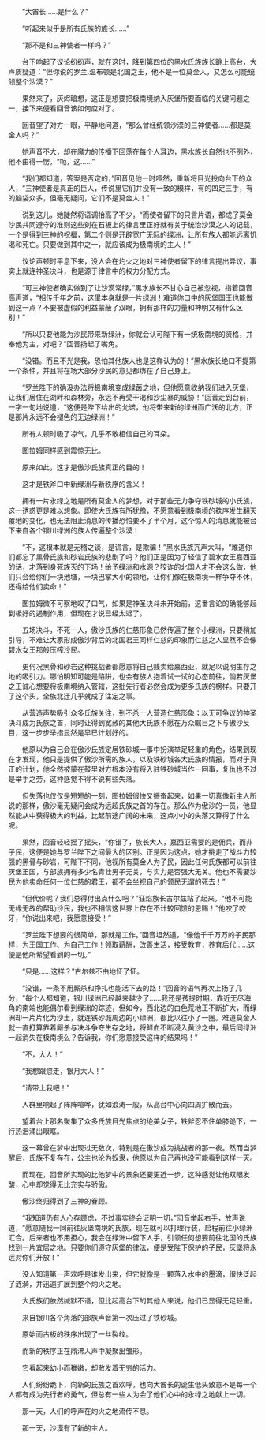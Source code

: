 　　“大酋长……是什么？”

　　“听起来似乎是所有氏族的族长……”

　　“那不是和三神使者一样吗？”

　　台下响起了议论纷纷声，就在这时，降到第四位的黑水氏族族长跳上高台，大声质疑道：“但你说的罗兰.温布顿是北国之王，他不是一位莫金人，又怎么可能统领整个沙漠？”

　　果然来了，灰烬暗想，这正是想要把极南境纳入灰堡所要面临的关键问题之一，接下来便看回音该如何应对了。

　　回音望了对方一眼，平静地问道，“那么曾经统领沙漠的三神使者……都是莫金人吗？”

　　她声音不大，却在魔力的传播下回荡在每个人耳边，黑水族长自然也不例外，他不由得一愣，“呃，这……”

　　“我们都知道，答案是否定的，”回音见他一时哑然，重新将目光投向台下的众人，“三神使者是真正的巨人，传说里它们并没有一致的模样，有的四足三手，有的脑袋众多，但毫无疑问，它们不是莫金人！”

　　说到这儿，她陡然将语调抬高了不少，“而使者留下的只言片语，都成了莫金沙民共同遵守的准则这些刻在石板上的律言里正好就有关于统治沙漠之人的记载，一个是得到三神的祝福，第二个则是开辟宽广无际的绿洲，让所有族人都能远离饥渴和死亡。只要做到其中之一，就应该成为极南境的主人！”

　　议论声顿时平息下来，没人会在灼火之地对三神使者留下的律言提出异议，事实上就连神圣决斗，也是源于律言中的权力分配方式。

　　“可三神使者确实做到了让沙漠常绿，”黑水族长不甘心自己被忽视，指着回音高声道，“相传千年之前，这里本身就是一片绿洲！难道你口中的灰堡国王也能做到这一点？不要被虚假的利益蒙蔽了双眼，拥有那样的力量和神明又有什么区别！”

　　“所以只要他能为沙民带来新绿洲，你就会认可陛下有一统极南境的资格，并奉他为主，对吧？”回音扬起了嘴角。

　　“没错。而且不光是我，恐怕其他族人也是这样认为的！”黑水族长绝口不提第一个条件，并且将在场大部分沙民的意见都绑在了自己身上。

　　“罗兰陛下的确没办法将极南境变成绿茵之地，但他愿意收纳我们进入灰堡，让我们居住在湖畔和森林旁，永远不再受干渴和沙尘暴的威胁！”回音走到台前，一字一句地说道，“这便是陛下给出的允诺，他将带来新的绿洲而广沃的北方，正是那片永远不会褪色的无边绿洲！”

　　所有人顿时吸了凉气，几乎不敢相信自己的耳朵。

　　图拉姆同样感到震惊无比。

　　原来如此，这才是傲沙氏族真正的目的！

　　这才是铁斧口中新绿洲与新秩序的含义！

　　拥有一片永绿之地是所有莫金人的梦想，对于那些无力争夺铁砂城的小氏族，这一诱惑更是难以想象。即使大氏族有所犹豫，不愿意看到极南境的秩序发生翻天覆地的变化，也无法阻止消息的传播恐怕要不了半个月，这个惊人的消息就能被台下来自各个银川绿洲的族人传遍整个沙漠！

　　“不，这根本就是无稽之谈，是谎言，是欺骗！”黑水氏族亢声大叫，“难道你们都忘了黑骨氏族和砂岩氏族的悲剧了吗？他们正是因为了轻信了碧水女王嘉西亚的话，才落到身死族灭的下场！给予绿洲和水源？狡诈的北国人才不会这么做，他们只会给你们一块池塘，一块巴掌大小的领地，让你们像在极南境一样争夺不休，还得给他们卖命！”

　　图拉姆微不可察地叹了口气，如果是神圣决斗未开始前，这番言论的确能够起到极好的遏制作用，但现在才说已经太迟了。

　　五场决斗，不死一人，傲沙氏族的仁慈形象已然传遍了整个小绿洲，只要稍加引导，不难让大家形成傲沙背后的北国君王同样仁慈的印象而仁慈之人显然不会像碧水女王那般压榨沙民。

　　更何况黑骨和砂岩这种挑战者都愿意将自己贱卖给嘉西亚，就足以说明生存之地的吸引力。哪怕明知可能是陷阱，也会有族人抱着试一试的心态前往，倘若灰堡之王诚心想要将极南境纳入管辖，这批先行者必然会成为更多氏族的榜样。只要开了这个头，全族北迁几乎就成了注定之事。

　　从营造声势吸引众多氏族关注，到不杀一人营造仁慈形象；以无可争议的神圣决斗成为氏族之首，同时让得到宽赦的其他大氏族不愿在万众瞩目之下与傲沙反目，这一步步举措显然是早已计划好的。

　　他原以为自己会在傲沙氏族定居铁砂城一事中扮演举足轻重的角色，结果到现在才发现，他只是提供了傲沙所需的族人，以及铁砂城各大氏族的情报，而对于真正的计划，他全然被蒙在鼓里对方根本没有将入驻铁砂城当作一回事，复仇也不过是举手之劳，这种感觉不得不说有些失落。

　　但失落也仅仅是短短的一刻，图拉姆很快又振奋起来，如果一切真像新主人所说的那样，傲沙毫无疑问会成为远超氏族之首的存在。那么作为傲沙的一员，他显然能从中获得极大的利益，比起前途广阔的未来，这点小小的失落又算得了什么呢。

　　果然，回音轻轻摇了摇头，“你错了，族长大人，嘉西亚需要的是佣兵，而非子民，这便是她与罗兰陛下之间最大的区别。正是因为这点，她才挑走了战斗力较强的黑骨与砂岩，可陛下不同，他视所有莫金人为子民，因此任何氏族都可以前往灰堡王国，与部族拥有多少名青壮男子无关，与实力是否强大无关。他也不需要沙民为他卖命任何一位仁慈的君王，都不会坐视自己的领民无谓的死去！”

　　“但代价呢？我们总得付出点什么吧？”狂焰族长古尔兹站了起来，“他不可能无缘无故的帮助沙民，我也不相信这世界上存在不计较回馈的恩赐！”他咬了咬牙，“你说出来吧，我愿意接受！”

　　“罗兰陛下想要的很简单，那就是工作。”回音坦然道，“像他千千万万的子民那样，为王国工作、为自己工作！领取薪酬，改善生活，接受教育，养育后代……这便是他所希望看到的一切。”

　　“只是……这样？”古尔兹不由地怔了怔。

　　“没错，一条不用厮杀和挣扎也能活下去的路！”回音的语气再次上扬了几分，“每个人都知道，银川绿洲已经越来越少了……我还是孩提时期，靠近无尽海角的南端也能偶尔看到绿洲的踪迹，但如今，西北边的白色荒地正不断扩大，而绿洲却一片片化为沙土，就连铁砂城周边的小绿洲，都比以往小了一圈。难道莫金人就一直打算靠着厮杀与决斗争夺生存之地，将鲜血不断浸入黄沙之中，最后同绿洲一起消失在极南境么？告诉我，你们愿意接受这样的结果吗！”

　　“不，大人！”

　　“我想跟您走，银月大人！”

　　“请带上我吧！”

　　人群里响起了阵阵喧哗，犹如浪涛一般，从高台中心向四周扩散而去。

　　望着台上那名聚集了众多氏族目光焦点的绝美女子，铁斧忍不住单膝跪下，一行热泪涌出眼眶。

　　这一幕曾在梦中出现过无数次，特别是在傲沙成为挑战者的那一夜。然而当梦醒后，氏族不复存在，公主也沦为奴隶，他原以为自己再也没可能看到这样一天。

　　而现在，回音所实现的比他梦中的景象还要更近一步，这种感觉让他双眼发酸，心中却觉得无比充实与骄傲。

　　傲沙终归得到了三神的眷顾。

　　“我知道仍有人心存顾虑，不过事实终会证明一切，”回音举起右手，放声说道，“愿意随我一同前往灰堡南境的氏族，现在就可以打理行装，启程前往小绿洲汇合。后来者也不用担心，我会在绿洲中留下人手，引领任何想要前往北国的氏族找到一片宜居之地。只要你们遵守灰堡的律法，便是受陛下保护的子民，灰堡将永远对你们开放！”

　　没人知道第一声欢呼是谁发出来，但它就像是一颗落入水中的墨滴，很快泛起了涟漪，并迅速扩展到整个灼火之地。

　　大氏族们依然缄默不语，但比起高台下的其他人来说，他们已显得无足轻重。

　　来自银川各个角落的部族声音第一次压过了铁砂城。

　　原始而古板的秩序出现了一丝裂纹。

　　而新的秩序正在鼎沸人声中凝聚出雏形。

　　它看起来幼小而稚嫩，却散发着无穷的活力。

　　人们纷纷跪下，向新的氏族之首欢呼，也向大酋长的诞生低头致意不是每一个人都有成为先行者的勇气，但总有一些人为会了他们心中的永绿之地献上一切。

　　那一天，人们的呼声在灼火之地流传不息。

　　那一天，沙漠有了新的主人。
